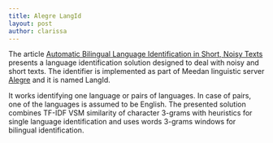```yaml
---
title: Alegre LangId
layout: post
author: clarissa
---
```


The article [Automatic Bilingual Language Identification in Short, Noisy Texts](/files/meedan_langid.pdf) presents a language identification solution designed to deal with noisy and short texts. The identifier is implemented as part of Meedan linguistic server [Alegre](https://github.com/meedan/alegre) and it is named LangId.

It works identifying one language or pairs of languages. In case of pairs, one of the languages is assumed to be English.  The presented solution combines TF-IDF VSM similarity of character 3-grams with heuristics for single language identification and uses words 3-grams windows for bilingual identification.

